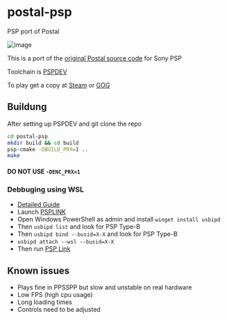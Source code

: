 # postal-psp
PSP port of Postal 

![image](https://github.com/user-attachments/assets/46afc14a-58c4-4cf2-81a2-8ddb0a5c698e)

This is a port of the [original Postal source code](https://github.com/RWS-Studios/POSTAL-SourceCode) for Sony PSP

Toolchain is [PSPDEV](https://pspdev.github.io/installation.html)

To play get a copy at [Steam](https://store.steampowered.com/app/232770/POSTAL/) or [GOG](https://www.gog.com/en/game/postal_classic_and_uncut)

## Buildung

After setting up PSPDEV and git clone the repo
```bash
cd postal-psp
mkdir build && cd build
psp-cmake -DBUILD_PRX=1 .. 
make
```

#### DO NOT USE `-DENC_PRX=1`  

### Debbuging using WSL

- [Detailed Guide](https://pspdev.github.io/debugging.html)
- Launch [PSPLINK](https://github.com/pspdev/psplinkusb/releases/download/latest/psplink.zip)
- Open Windows PowerShell as admin and install `winget install usbipd` 
- Then `usbipd list` and look for PSP Type-B
- Then `usbipd bind --busid=X-X` and look for PSP Type-B
- `usbipd attach --wsl --busid=X-X`
- Then run [PSP Link](https://pspdev.github.io/debugging.html)

## Known issues

- Plays fine in PPSSPP but slow and unstable on real hardware
- Low FPS (high cpu usage)
- Long loading times
- Controls need to be adjusted